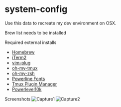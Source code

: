 # system-config

Use this data to recreate my dev environment on OSX.

Brew list needs to be installed

Required external installs
* [Homebrew](https://brew.sh/)
* [iTerm2](https://www.iterm2.com/)
* [vim-plug](https://github.com/junegunn/vim-plug)
* [oh-my-tmux](https://github.com/gpakosz/.tmux)
* [oh-my-zsh](https://github.com/robbyrussell/oh-my-zsh)
* [Powerline Fonts](https://github.com/powerline/fonts)
* [Tmux Plugin Manager](https://github.com/tmux-plugins/tpm)
* [Powerlevel10k](https://github.com/romkatv/powerlevel10k)

Screenshots
![Capture1](https://raw.githubusercontent.com/cujomalainey/system-config/master/Capture1.png)
![Capture2](https://raw.githubusercontent.com/cujomalainey/system-config/master/Capture2.png)
